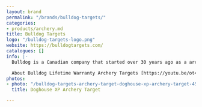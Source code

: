 ```yaml
---
layout: brand
permalink: "/brands/bulldog-targets/"
categories:
- products/archery.md
title: Bulldog Targets
logo: "/bulldog-targets-logo.png"
website: https://bulldogtargets.com/
catalogues: []
info: |-
  Bulldog is a Canadian company that started over 30 years ago as a archery pro-shop. They designed their own target which is the first one in the world to feature a guaranteed lifetime warranty.

  About Bulldog Lifetime Warranty Archery Targets [https://youtu.be/ot4HL9TbuIU](https://youtu.be/ot4HL9TbuIU "https://youtu.be/ot4HL9TbuIU")
photos:
- photo: "/bulldog-targets-archery-target-doghouse-xp-archery-target-4530685378595_1400x.jpg"
  title: Doghouse XP Archery Target

---
```

